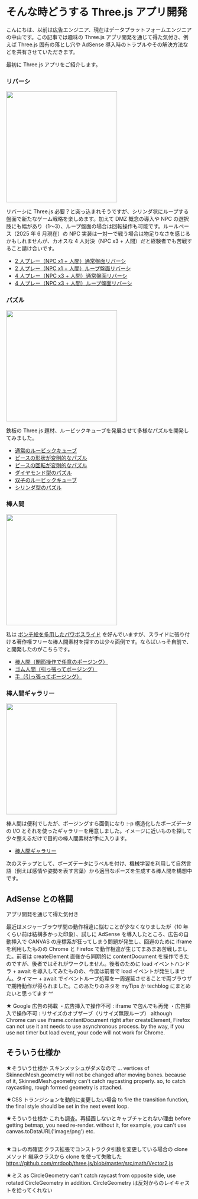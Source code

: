 # そんな時どうする Three.js アプリ開発

こんにちは、以前は広告エンジニア、現在はデータプラットフォームエンジニアの中山です。この記事では趣味の Three.js アプリ開発を通じて得た気付き、例えば Three.js 固有の落とし穴や AdSense 導入時のトラブルやその解決方法などを共有させていただきます。

最初に Three.js アプリをご紹介します。

### リバーシ

<img width='300' src='https://pj-corridor.net/images/ix-side6-reversi-4-loop.png' />

リバーシに Three.js 必要？と突っ込まれそうですが、シリンダ状にループする盤面で新たなゲーム戦略を楽しめます。加えて DMZ 概念の導入や NPC の選択肢にも幅があり（1～3）、ループ盤面の場合は回転操作も可能です。ルールベース（2025 年 6 月現在）の NPC 実装は一対一で戦う場合は物足りなさを感じるかもしれませんが、カオスな 4 人対決（NPC x3 + 人間）だと経験者でも苦戦すること請け合いです。

- <a href='https://pj-corridor.net/side-six/side-six-reversi.html?type=2-non-loop'>2 人プレー（NPC x1 + 人間）通常盤面リバーシ</a>
- <a href='https://pj-corridor.net/side-six/side-six-reversi.html?type=2-loop'>2 人プレー（NPC x1 + 人間）ループ盤面リバーシ</a>
- <a href='https://pj-corridor.net/side-six/side-six-reversi.html?type=4-non-loop'>4 人プレー（NPC x3 + 人間）通常盤面リバーシ</a>
- <a href='https://pj-corridor.net/side-six/side-six-reversi.html?type=4-loop'>4 人プレー（NPC x3 + 人間）ループ盤面リバーシ</a>

### パズル

<img width='300' src='https://pj-corridor.net/images/ix-cube1.png' />

鉄板の Three.js 題材、ルービックキューブを発展させて多様なパズルを開発してみました。

- <a href='https://pj-corridor.net/cube3d/cube3d.html'>通常のルービックキューブ</a>
- <a href='https://pj-corridor.net/cube3d/cube3d.html?level=3'>ピースの形状が変則的なパズル</a>
- <a href='https://pj-corridor.net/cube3d/caterpillar.html'>ピースの回転が変則的なパズル</a>
- <a href='https://pj-corridor.net/cube3d/diamond.html'>ダイヤモンド型のパズル</a>
- <a href='https://pj-corridor.net/cube3d/gemini.html'>双子のルービックキューブ</a>
- <a href='https://pj-corridor.net/side-six/side-six.htmll'>シリンダ型のパズル</a>

### 棒人間

<img width='300' src='https://pj-corridor.net/images/ix-figure.png' />

私は <a href='https://lydesign.jp/n/n3aa55611b347'>ポンチ絵を多用したパワポスライド</a> を好んでいますが、スライドに張り付ける著作権フリーな棒人間素材を探すのは少々面倒です。ならばいっそ自前で、と開発したのがこちらです。

- <a href='https://pj-corridor.net/stick-figure/stick-figure.html'>棒人間（関節操作で任意のポージング）</a>
- <a href='https://pj-corridor.net/stick-figure/rubber-figure.html'>ゴム人間（引っ張ってポージング）</a>
- <a href='https://pj-corridor.net/stick-figure/hand.html'>手（引っ張ってポージング）</a>

### 棒人間ギャラリー

<img width='300' src='https://pj-corridor.net/images/figure-gallery.png' />

棒人間は便利でしたが、ポージングすら面倒になり :-p 構造化したポーズデータの I/O とそれを使ったギャラリーを用意しました。イメージに近いものを探して少々整えるだけで目的の棒人間素材が手に入ります。

- <a href='https://pj-corridor.net/stick-figure/gallery/index.html'>棒人間ギャラリー</a>

次のステップとして、ポーズデータにラベルを付け、機械学習を利用して自然言語（例えば感情や姿勢を表す言葉）から適当なポーズを生成する棒人間を構想中です。

## AdSense との格闘

アプリ開発を通じて得た気付き

最近はメジャーブラウザ間の動作相違に悩むことが少なくなりましたが（10 年くらい前は結構多かった印象）、試しに AdSense を導入したところ、広告の自動挿入で CANVAS の座標系が狂ってしまう問題が発生し、回避のために iframe を利用したものの Chrome と Firefox で動作相違が生じてまあまあ苦戦しました。前者は createElement 直後から同期的に contentDocument を操作できたのですが、後者ではそれがワークしません。後者のために load イベントハンドラ + await を導入してみたものの、今度は前者で load イベントが発生しません。タイマー + await でイベントループ処理を一周遅延させることで両ブラウザで期待動作が得られました。このあたりのネタを myTips か techblog にまとめたいと思ってます ^^

★
Google 広告の掲載
・広告挿入で操作不可 : iframe で包んでも再発
・広告挿入で操作不可 : リサイズのオブザーブ（リサイズ無限ループ）
although Chrome can use iframe.contentDocument right after createElement,
Firefox can not use it ant needs to use asynchronous process.
by the way, if you use not timer but load event,
your code will not work for Chrome.

## そういう仕様か

★そういう仕様か
スキンメッシュがダメなので …
vertices of SkinnedMesh.geometry will not be changed after moving bones.
because of it, SkinnedMesh.geometry can't catch raycasting properly.
so, to catch raycasting, rough formed geometry is attached.

★CSS トランジションを動的に変更したい場合
to fire the transition function,
the final style should be set in the next event loop.

★そういう仕様か
これも調査。再描画しないとキャプチャとれない理由
before getting betmap, you need re-render.
without it, for example, you can't use canvas.toDataURL('image/png') etc. 

## 

★コレの再確認
クラス拡張でコンストラクタ引数を変更している場合の clone メソッド
継承クラスから clone を使って失敗した
https://github.com/mrdoob/three.js/blob/master/src/math/Vector2.js

★ミス
as CircleGeometry can't catch raycast from opposite side,
use rotated CircleGeometry in addition.
CircleGeometry は反対からのレイキャストを拾ってくれない




